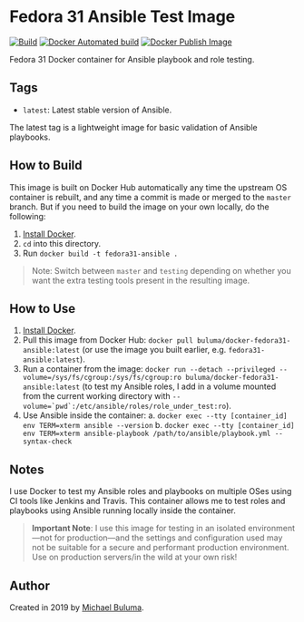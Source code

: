 # Fedora 31 Ansible Test Image

[![Build](https://github.com/buluma/docker-fedora31-ansible/actions/workflows/build.yml/badge.svg?branch=main)](https://github.com/buluma/docker-fedora31-ansible/actions/workflows/build.yml) [![Docker Automated build](https://img.shields.io/docker/automated/buluma/docker-fedora31-ansible.svg?maxAge=2592000)](https://hub.docker.com/r/buluma/docker-fedora31-ansible/) [![Docker Publish Image](https://github.com/buluma/docker-fedora31-ansible/actions/workflows/docker-publish.yml/badge.svg?branch=main)](https://github.com/buluma/docker-fedora31-ansible/actions/workflows/docker-publish.yml)

Fedora 31 Docker container for Ansible playbook and role testing.

## Tags

  - `latest`: Latest stable version of Ansible.

The latest tag is a lightweight image for basic validation of Ansible playbooks.

## How to Build

This image is built on Docker Hub automatically any time the upstream OS container is rebuilt, and any time a commit is made or merged to the `master` branch. But if you need to build the image on your own locally, do the following:

  1. [Install Docker](https://docs.docker.com/engine/installation/).
  2. `cd` into this directory.
  3. Run `docker build -t fedora31-ansible .`

> Note: Switch between `master` and `testing` depending on whether you want the extra testing tools present in the resulting image.

## How to Use

  1. [Install Docker](https://docs.docker.com/engine/installation/).
  2. Pull this image from Docker Hub: `docker pull buluma/docker-fedora31-ansible:latest` (or use the image you built earlier, e.g. `fedora31-ansible:latest`).
  3. Run a container from the image: `docker run --detach --privileged --volume=/sys/fs/cgroup:/sys/fs/cgroup:ro buluma/docker-fedora31-ansible:latest` (to test my Ansible roles, I add in a volume mounted from the current working directory with ``--volume=`pwd`:/etc/ansible/roles/role_under_test:ro``).
  4. Use Ansible inside the container:
    a. `docker exec --tty [container_id] env TERM=xterm ansible --version`
    b. `docker exec --tty [container_id] env TERM=xterm ansible-playbook /path/to/ansible/playbook.yml --syntax-check`

## Notes

I use Docker to test my Ansible roles and playbooks on multiple OSes using CI tools like Jenkins and Travis. This container allows me to test roles and playbooks using Ansible running locally inside the container.

> **Important Note**: I use this image for testing in an isolated environment—not for production—and the settings and configuration used may not be suitable for a secure and performant production environment. Use on production servers/in the wild at your own risk!

## Author

Created in 2019 by [Michael Buluma](https://www.buluma.co.ke/).
